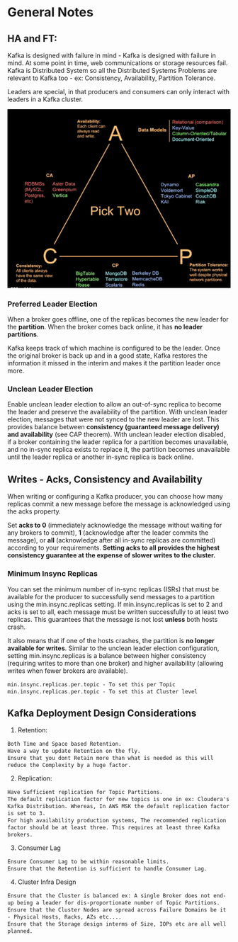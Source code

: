 # General Notes

## HA and FT:
Kafka is designed with failure in mind - Kafka is designed with failure in mind. At some point in time, web communications or storage resources fail. Kafka is Distributed System so all the Distributed Systems Problems are relevant to Kafka too - ex: Consistency, Availability, Partition Tolerance.

Leaders are special, in that producers and consumers can only interact with leaders in a Kafka cluster.

![CAP Theorem](images/cap.png)

### Preferred Leader Election
When a broker goes offline, one of the replicas becomes the new leader for the **partition**. When the broker comes back online, it has **no leader partitions**.

Kafka keeps track of which machine is configured to be the leader. Once the original broker is back up and in a good state, Kafka restores the information it missed in the interim and makes it the partition leader once more.

### Unclean Leader Election
Enable unclean leader election to allow an out-of-sync replica to become the leader and preserve the availability of the partition. With unclean leader election, messages that were not synced to the new leader are lost. This provides balance between **consistency (guaranteed message delivery) and availability** (see CAP theorem). With unclean leader election disabled, if a broker containing the leader replica for a partition becomes unavailable, and no in-sync replica exists to replace it, the partition becomes unavailable until the leader replica or another in-sync replica is back online.


## Writes -  Acks, Consistency and Availability
When writing or configuring a Kafka producer, you can choose how many replicas commit a new message before the message is acknowledged using the acks property.

Set **acks to 0** (immediately acknowledge the message without waiting for any brokers to commit), **1** (acknowledge after the leader commits the message), or **all** (acknowledge after all in-sync replicas are committed) according to your requirements. **Setting acks to all provides the highest consistency guarantee at the expense of slower writes to the cluster.**

### Minimum Insync Replicas
You can set the minimum number of in-sync replicas (ISRs) that must be available for the producer to successfully send messages to a partition using the min.insync.replicas setting. If min.insync.replicas is set to 2 and acks is set to all, each message must be written successfully to at least two replicas. This guarantees that the message is not lost **unless** both hosts crash. 

It also means that if one of the hosts crashes, the partition is **no longer available for writes**. Similar to the unclean leader election configuration, setting min.insync.replicas is a balance between higher consistency (requiring writes to more than one broker) and higher availability (allowing writes when fewer brokers are available).

```
min.insync.replicas.per.topic - To set this per Topic
min.insync.replicas.per.topic - To set this at Cluster level
```

## Kafka Deployment Design Considerations

1. Retention: 
```
Both Time and Space based Retention.
Have a way to update Retention on the fly.
Ensure that you dont Retain more than what is needed as this will reduce the Complexity by a huge factor.
```

2. Replication: 
```
Have Sufficient replication for Topic Partitions.
The default replication factor for new topics is one in ex: Cloudera's Kafka Distribution. Whereas, In AWS MSK the default replication factor is set to 3. 
For high availability production systems, The recommended replication factor should be at least three. This requires at least three Kafka brokers.
```

3. Consumer Lag
```
Ensure Consumer Lag to be within reasonable limits.
Ensure that the Retention is sufficient to handle Consumer Lag.
```

4. Cluster Infra Design
```
Ensure that the Cluster is balanced ex: A single Broker does not end-up being a leader for dis-proportionate number of Topic Partitions.
Ensure that the Cluster Nodes are spread across Failure Domains be it - Physical Hosts, Racks, AZs etc....
Ensure that the Storage design interms of Size, IOPs etc are all well planned.
```
